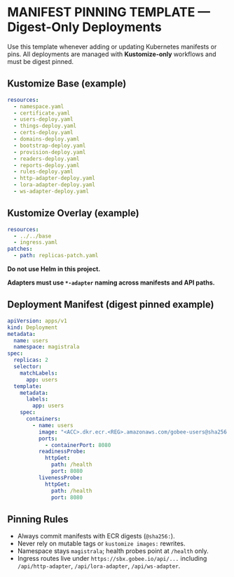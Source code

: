 # MANIFEST PINNING TEMPLATE — Digest-Only Deployments

Use this template whenever adding or updating Kubernetes manifests or pins. All deployments are managed with **Kustomize-only** workflows and must be digest pinned.

## Kustomize Base (example)
```yaml
resources:
  - namespace.yaml
  - certificate.yaml
  - users-deploy.yaml
  - things-deploy.yaml
  - certs-deploy.yaml
  - domains-deploy.yaml
  - bootstrap-deploy.yaml
  - provision-deploy.yaml
  - readers-deploy.yaml
  - reports-deploy.yaml
  - rules-deploy.yaml
  - http-adapter-deploy.yaml
  - lora-adapter-deploy.yaml
  - ws-adapter-deploy.yaml
```

## Kustomize Overlay (example)
```yaml
resources:
  - ../../base
  - ingress.yaml
patches:
  - path: replicas-patch.yaml
```

**Do not use Helm in this project.**

**Adapters must use `*-adapter` naming across manifests and API paths.**

## Deployment Manifest (digest pinned example)
```yaml
apiVersion: apps/v1
kind: Deployment
metadata:
  name: users
  namespace: magistrala
spec:
  replicas: 2
  selector:
    matchLabels:
      app: users
  template:
    metadata:
      labels:
        app: users
    spec:
      containers:
        - name: users
          image: "<ACC>.dkr.ecr.<REG>.amazonaws.com/gobee-users@sha256:<DIGEST>"
          ports:
            - containerPort: 8080
          readinessProbe:
            httpGet:
              path: /health
              port: 8080
          livenessProbe:
            httpGet:
              path: /health
              port: 8080
```

## Pinning Rules
- Always commit manifests with ECR digests (`@sha256:`).
- Never rely on mutable tags or `kustomize images:` rewrites.
- Namespace stays `magistrala`; health probes point at `/health` only.
- Ingress routes live under `https://sbx.gobee.io/api/...` including `/api/http-adapter`, `/api/lora-adapter`, `/api/ws-adapter`.
